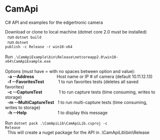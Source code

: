 # CamApi
C# API and examples for the edgertronic camera

Download or clone to local machine (dotnet core 2.0 must be installed)</br>
&nbsp;&nbsp;run <code>dotnet build</code></br>
&nbsp;&nbsp;run <code>dotnet publish -c Release -r win10-x64</code></br>
</br>
Run <code>.\CamApiExample\bin\Release\netcoreapp2.0\win10-x64\CamApiExample.exe</code></br>
</br>Options (must have = with no spaces between option and value):</br>
&nbsp;&nbsp;<b>-a --Address</b>&nbsp;&nbsp;&nbsp;&nbsp;&nbsp;&nbsp;&nbsp;&nbsp;&nbsp;&nbsp;&nbsp;&nbsp;&nbsp;&nbsp;&nbsp;&nbsp;&nbsp;&nbsp;&nbsp;Host name or IP # of camera (default 10.11.12.13)</br>
&nbsp;&nbsp;<b>-f --FavoritesTest</b>&nbsp;&nbsp;&nbsp;&nbsp;&nbsp;&nbsp;&nbsp;&nbsp;&nbsp;&nbsp;&nbsp;&nbsp;1 to run favorites tests (deletes all saved favorites)</br>
&nbsp;&nbsp;<b>-c --CaptureTest</b>&nbsp;&nbsp;&nbsp;&nbsp;&nbsp;&nbsp;&nbsp;&nbsp;&nbsp;&nbsp;&nbsp;&nbsp;&nbsp;&nbsp;1 to run capture tests (time consuming, writes to storage)</br>
&nbsp;&nbsp;<b>-m --MultiCaptureTest</b>&nbsp;&nbsp;&nbsp;1 to run multi-capture tests (time consuming, writes to storage)</br>
&nbsp;&nbsp;<b>-h --Help</b>&nbsp;&nbsp;&nbsp;&nbsp;&nbsp;&nbsp;&nbsp;&nbsp;&nbsp;&nbsp;&nbsp;&nbsp;&nbsp;&nbsp;&nbsp;&nbsp;&nbsp;&nbsp;&nbsp;&nbsp;&nbsp;&nbsp;&nbsp;&nbsp;&nbsp;&nbsp;1 to display this message</br></br>
Run <code>dotnet pack .\CamApiLib\CamApiLib.csproj -c Release</code></br>
&nbsp;&nbsp;This will create a nuget package for the API in .\CamApiLib\bin\Release